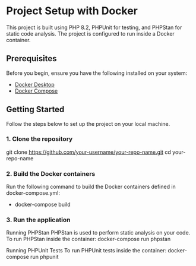 # Project Setup with Docker

This project is built using PHP 8.2, PHPUnit for testing, and PHPStan for static code analysis. The project is configured to run inside a Docker container.

## Prerequisites

Before you begin, ensure you have the following installed on your system:

- [Docker Desktop](https://www.docker.com/products/docker-desktop/)
- [Docker Compose](https://docs.docker.com/compose/install/)

## Getting Started

Follow the steps below to set up the project on your local machine.

### 1. Clone the repository


git clone https://github.com/your-username/your-repo-name.git
cd your-repo-name

### 2. Build the Docker containers
Run the following command to build the Docker containers defined in docker-compose.yml:
- docker-compose build


### 3. Run the application
Running PHPStan
PHPStan is used to perform static analysis on your code. 
To run PHPStan inside the container: docker-compose run phpstan

Running PHPUnit Tests
To run PHPUnit tests inside the container: docker-compose run phpunit

